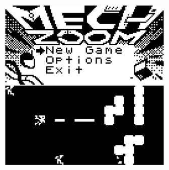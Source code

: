 ![Screenshot](../../media/screenshot_mechzoom_1.png)
![Screenshot](../../media/screenshot_mechzoom_2.png)
